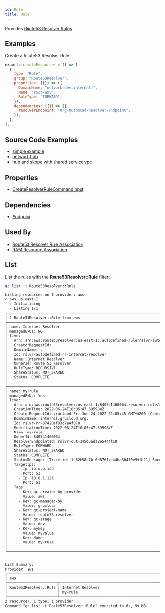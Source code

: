 ```yaml
---
id: Rule
title: Rule
---
```


Provides [Route53 Resolver Rules](https://console.aws.amazon.com/route53resolver/home/outbound-endpoints#/rules)

## Examples

Create a Route53 Resolver Rule:

```js
exports.createResources = () => [
  {
    type: "Rule",
    group: "Route53Resolver",
    properties: ({}) => ({
      DomainName: "network-dev.internal.",
      Name: "root-env",
      RuleType: "FORWARD",
    }),
    dependencies: ({}) => ({
      resolverEndpoint: "Org-Outbound-Resolver-Endpoint",
    }),
  },
];
```

## Source Code Examples

- [simple example](https://github.com/grucloud/grucloud/blob/main/examples/aws/Route53Resolver/route53-resolver)
- [network hub](https://github.com/grucloud/grucloud/blob/main/examples/aws/aws-samples/aws-network-hub-for-terraform)
- [hub and skope with shared service vpc](https://github.com/grucloud/grucloud/blob/main/examples/aws/aws-samples/hub-and-spoke-with-shared-services-vpc-terraform)

## Properties

- [CreateResolverRuleCommandInput](https://docs.aws.amazon.com/AWSJavaScriptSDK/v3/latest/clients/client-route53resolver/interfaces/createresolverrulecommandinput.html)

## Dependencies

- [Endpoint](./Endpoint.md)

## Used By

- [Route53 Resolver Rule Association](./RuleAssociation.md)
- [RAM Resource Association](../RAM/ResourceAssociation.md)

## List

List the rules with the **Route53Resolver::Rule** filter:

```sh
gc list -t Route53Resolver::Rule
```

```txt
Listing resources on 1 provider: aws
✓ aws us-east-1
  ✓ Initialising
  ✓ Listing 1/1
┌──────────────────────────────────────────────────────────────────────────┐
│ 2 Route53Resolver::Rule from aws                                         │
├──────────────────────────────────────────────────────────────────────────┤
│ name: Internet Resolver                                                  │
│ managedByUs: NO                                                          │
│ live:                                                                    │
│   Arn: arn:aws:route53resolver:us-east-1::autodefined-rule/rslvr-autode… │
│   CreatorRequestId:                                                      │
│   DomainName: .                                                          │
│   Id: rslvr-autodefined-rr-internet-resolver                             │
│   Name: Internet Resolver                                                │
│   OwnerId: Route 53 Resolver                                             │
│   RuleType: RECURSIVE                                                    │
│   ShareStatus: NOT_SHARED                                                │
│   Status: COMPLETE                                                       │
│                                                                          │
├──────────────────────────────────────────────────────────────────────────┤
│ name: my-rule                                                            │
│ managedByUs: Yes                                                         │
│ live:                                                                    │
│   Arn: arn:aws:route53resolver:us-east-1:840541460064:resolver-rule/rsl… │
│   CreationTime: 2022-06-24T10:05:47.395984Z                              │
│   CreatorRequestId: grucloud-Fri Jun 24 2022 12:05:45 GMT+0200 (Central… │
│   DomainName: internal.grucloud.org.                                     │
│   Id: rslvr-rr-87420ef83c7a4f078                                         │
│   ModificationTime: 2022-06-24T10:05:47.395984Z                          │
│   Name: my-rule                                                          │
│   OwnerId: 840541460064                                                  │
│   ResolverEndpointId: rslvr-out-345b5ada2e544ff18                        │
│   RuleType: FORWARD                                                      │
│   ShareStatus: NOT_SHARED                                                │
│   Status: COMPLETE                                                       │
│   StatusMessage: [Trace id: 1-62b58c7b-0d8761ec44ba804f0e99fb21] Succes… │
│   TargetIps:                                                             │
│     - Ip: 10.0.0.150                                                     │
│       Port: 53                                                           │
│     - Ip: 10.0.1.121                                                     │
│       Port: 53                                                           │
│   Tags:                                                                  │
│     - Key: gc-created-by-provider                                        │
│       Value: aws                                                         │
│     - Key: gc-managed-by                                                 │
│       Value: grucloud                                                    │
│     - Key: gc-project-name                                               │
│       Value: route53-resolver                                            │
│     - Key: gc-stage                                                      │
│       Value: dev                                                         │
│     - Key: mykey                                                         │
│       Value: myvalue                                                     │
│     - Key: Name                                                          │
│       Value: my-rule                                                     │
│                                                                          │
└──────────────────────────────────────────────────────────────────────────┘


List Summary:
Provider: aws
┌─────────────────────────────────────────────────────────────────────────┐
│ aws                                                                     │
├───────────────────────┬─────────────────────────────────────────────────┤
│ Route53Resolver::Rule │ Internet Resolver                               │
│                       │ my-rule                                         │
└───────────────────────┴─────────────────────────────────────────────────┘
2 resources, 1 type, 1 provider
Command "gc list -t Route53Resolver::Rule" executed in 6s, 99 MB
```
